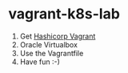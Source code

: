 # vagrant-k8s-lab

1. Get [Hashicorp Vagrant](https://www.vagrantup.com/)
2. Oracle Virtualbox
3. Use the Vagrantfile
4. Have fun :-)
